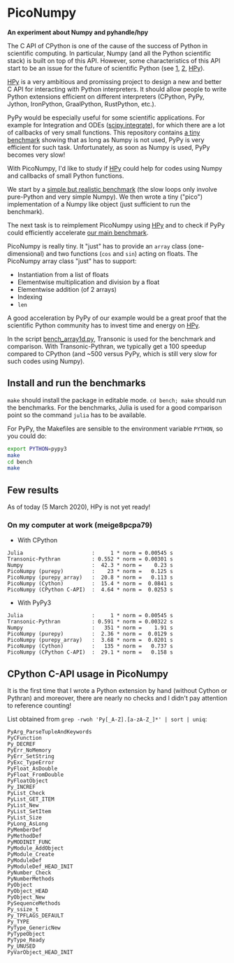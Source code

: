 # PicoNumpy

**An experiment about Numpy and pyhandle/hpy**

The C API of CPython is one of the cause of the success of Python in scientific
computing. In particular, Numpy (and all the Python scientific stack) is built
on top of this API. However, some characteristics of this API start to be an
issue for the future of scientific Python (see [1], [2], [HPy]).

[1]: https://faster-cpython.readthedocs.io/
[2]: https://morepypy.blogspot.com/2019/12/hpy-kick-off-sprint-report.html
[HPy]: https://github.com/pyhandle/hpy

[HPy] is a very ambitious and promissing project to design a new and better C
API for interacting with Python interpreters. It should allow people to write
Python extensions efficient on different interpreters (CPython, PyPy, Jython,
IronPython, GraalPython, RustPython, etc.).

PyPy would be especially useful for some scientific applications. For example
for Integration and ODEs
([scipy.integrate](https://docs.scipy.org/doc/scipy/reference/integrate.html)),
for which there are a lot of callbacks of very small functions. This repository
contains [a tiny benchmark](bench/without_numpy) showing that as long as Numpy
is not used, PyPy is very efficient for such task. Unfortunately, as soon as
Numpy is used, PyPy becomes very slow!

[bench/without_numpy]: https://github.com/paugier/piconumpy/blob/master/bench/without_numpy/

With PicoNumpy, I'd like to study if [HPy] could help for codes using Numpy and
callbacks of small Python functions.

We start by a [simple but realistic benchmark](bench/bench_array1d.py) (the
slow loops only involve pure-Python and very simple Numpy). We then wrote a
tiny ("pico") implementation of a Numpy like object (just sufficient to run the
benchmark).

The next task is to reimplement PicoNumpy using [HPy] and to check if PyPy
could efficiently accelerate [our main benchmark](bench/bench_array1d.py).

PicoNumpy is really tiny. It "just" has to provide an `array` class
(one-dimensional) and two functions (`cos` and `sin`) acting on floats. The
PicoNumpy array class "just" has to support:

- Instantiation from a list of floats
- Elementwise multiplication and division by a float
- Elementwise addition (of 2 arrays)
- Indexing
- `len`

A good acceleration by PyPy of our example would be a great proof that the
scientific Python community has to invest time and energy on [HPy].

In the script [bench_array1d.py](bench/bench_array1d.py), Transonic is used for
the benchmark and comparison. With Transonic-Pythran, we typically get a 100
speedup compared to CPython (and ~500 versus PyPy, which is still very slow for
such codes using Numpy).

[bench/bench_array1d.py]: https://github.com/paugier/piconumpy/blob/master/bench/bench_array1d.py

## Install and run the benchmarks

`make` should install the package in editable mode. `cd bench; make` should run
the benchmarks. For the benchmarks, Julia is used for a good comparison point
so the command `julia` has to be available.

For PyPy, the Makefiles are sensible to the environment variable `PYTHON`, so
you could do:

```bash
export PYTHON=pypy3
make
cd bench
make
```

## Few results

As of today (5 March 2020), HPy is not yet ready!

### On my computer at work (meige8pcpa79)

- With CPython

```raw
Julia                      :     1 * norm = 0.00545 s
Transonic-Pythran          : 0.552 * norm = 0.00301 s
Numpy                      :  42.3 * norm =    0.23 s
PicoNumpy (purepy)         :    23 * norm =   0.125 s
PicoNumpy (purepy_array)   :  20.8 * norm =   0.113 s
PicoNumpy (Cython)         :  15.4 * norm =  0.0841 s
PicoNumpy (CPython C-API)  :  4.64 * norm =  0.0253 s
```

- With PyPy3

```raw
Julia                      :     1 * norm = 0.00545 s
Transonic-Pythran          : 0.591 * norm = 0.00322 s
Numpy                      :   351 * norm =    1.91 s
PicoNumpy (purepy)         :  2.36 * norm =  0.0129 s
PicoNumpy (purepy_array)   :  3.68 * norm =  0.0201 s
PicoNumpy (Cython)         :   135 * norm =   0.737 s
PicoNumpy (CPython C-API)  :  29.1 * norm =   0.158 s
```

## CPython C-API usage in PicoNumpy

It is the first time that I wrote a Python extension by hand (without Cython or
Pythran) and moreover, there are nearly no checks and I didn't pay attention to
reference counting!

List obtained from `grep -rwoh 'Py[_A-Z].[a-zA-Z_]*' | sort | uniq`:

```raw
PyArg_ParseTupleAndKeywords
PyCFunction
Py_DECREF
PyErr_NoMemory
PyErr_SetString
PyExc_TypeError
PyFloat_AsDouble
PyFloat_FromDouble
PyFloatObject
Py_INCREF
PyList_Check
PyList_GET_ITEM
PyList_New
PyList_SetItem
PyList_Size
PyLong_AsLong
PyMemberDef
PyMethodDef
PyMODINIT_FUNC
PyModule_AddObject
PyModule_Create
PyModuleDef
PyModuleDef_HEAD_INIT
PyNumber_Check
PyNumberMethods
PyObject
PyObject_HEAD
PyObject_New
PySequenceMethods
Py_ssize_t
Py_TPFLAGS_DEFAULT
Py_TYPE
PyType_GenericNew
PyTypeObject
PyType_Ready
Py_UNUSED
PyVarObject_HEAD_INIT
```
